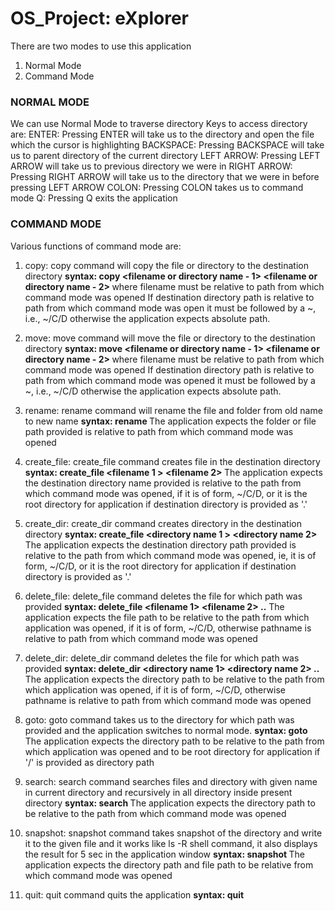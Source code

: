 # OS_Project: eXplorer

There are two modes to use this application
1. Normal Mode
2. Command Mode

### NORMAL MODE
We can use Normal Mode to traverse directory
Keys to access directory are:
ENTER: Pressing ENTER will take us to the directory and open the file which the cursor is highlighting
BACKSPACE: Pressing BACKSPACE will take us to parent directory of the current directory
LEFT ARROW: Pressing LEFT ARROW will take us to previous directory we were in 
RIGHT ARROW: Pressing RIGHT ARROW will take us to the directory that we were in before pressing LEFT ARROW
COLON: Pressing COLON takes us to command mode
Q: Pressing Q exits the application

### COMMAND MODE
Various functions of command mode are:
1. copy: copy command will copy the file or directory to the destination directory
         **syntax: copy <filename or directory name - 1> <filename or directory name - 2> <destination directory>** 
        where filename must be relative to path from which command mode was opened
        If destination directory path is relative to path from which command mode was open it must be followed by a ~, i.e., ~/C/D otherwise the application expects absolute path.

2. move: move command will move the file or directory to the destination directory
         **syntax: move <filename or directory name - 1> <filename or directory name - 2> <destination directory>** 
        where filename must be relative to path from which command mode was opened
        If destination directory path is relative to path from which command mode was opened it must be followed by a ~, i.e., ~/C/D otherwise the application expects absolute path.
        
3. rename: rename command will rename the file and folder from old name to new name
           **syntax: rename <old name> <new name>**
            The application expects the folder or file path provided is relative to path from which command mode was opened

4. create_file: create_file command creates file in the destination directory
            **syntax: create_file <filename 1 > <filename 2> <destination directory>**
            The application expects the destination directory name provided is relative to the path from which command mode was opened, if it is of form, ~/C/D, or it is the root directory for application if destination directory is provided as '.'

5. create_dir: create_dir command creates directory in the destination directory
            **syntax: create_file <directory name 1 > <directory name 2> <destination directory>**
            The application expects the destination directory path provided is relative to the path from which command mode was opened, ie, it is of form, ~/C/D, or it is the root directory for application if destination directory is provided as '.'

6. delete_file: delete_file command deletes the file for which path was provided
                **syntax: delete_file <filename 1> <filename 2> ..**
                The application expects the file path to be relative to the path from which application was opened, if it is of form, ~/C/D, otherwise pathname is relative to path from which command mode was opened

7. delete_dir: delete_dir command deletes the file for which path was provided
                **syntax: delete_dir <directory name 1> <directory name 2> ..**
                The application expects the directory path to be relative to the path from which application was opened, if it is of form, ~/C/D, otherwise pathname is relative to path from which command mode was opened

8. goto: goto command takes us to the directory for which path was provided and the application switches          to normal mode.
         **syntax: goto <directory path>**
        The application expects the directory path to be relative to the path from which application was opened and to be root directory for application if '/' is provided as directory path

9. search: search command searches files and directory with given name in current directory                         and recursively in all directory inside present directory
           **syntax: search <filename or directory name>**
            The application expects the directory path to be relative to the path from which command mode was opened

10. snapshot: snapshot command takes snapshot of the directory and write it to the given file and it                   works like ls -R shell command, it also displays the result for 5 sec in the application                 window
              **syntax: snapshot <directory name> <filename>**
              The application expects the directory path and file path to be relative from which command mode was opened
            
11. quit: quit command quits the application
          **syntax: quit**